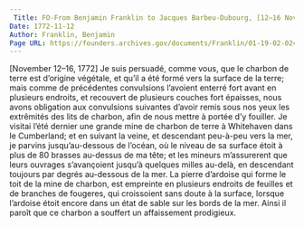```yaml
---
 Title: FO-From Benjamin Franklin to Jacques Barbeu-Dubourg, [12–16 November 1772]: extract
Date: 1772-11-12
Author: Franklin, Benjamin
Page URL: https://founders.archives.gov/documents/Franklin/01-19-02-0248
---
```


[November 12–16, 1772]
Je suis persuadé, comme vous, que le charbon de terre est d’origine végétale, et qu’il a été formé vers la surface de la terre; mais comme de précédentes convulsions l’avoient enterré fort avant en plusieurs endroits, et recouvert de plusieurs couches fort épaisses, nous avons obligation aux convulsions suivantes d’avoir remis sous nos yeux les extrêmités des lits de charbon, afin de nous mettre à portée d’y fouiller. Je visitai l’été dernier une grande mine de charbon de terre à Whitehaven dans le Cumberland; et en suivant la veine, et descendant peu-à-peu vers la mer, je parvins jusqu’au-dessous de l’océan, où le niveau de sa surface étoit à plus de 80 brasses au-dessus de ma tête; et les mineurs m’assurerent que leurs ouvrages s’avançoient jusqu’à quelques milles au-delà, en descendant toujours par degrés au-dessous de la mer. La pierre d’ardoise qui forme le toit de la mine de charbon, est empreinte en plusieurs endroits de feuilles et de branches de fougeres, qui croissoient sans doute à la surface, lorsque l’ardoise étoit encore dans un état de sable sur les bords de la mer. Ainsi il paroît que ce charbon a souffert un affaissement prodigieux.

